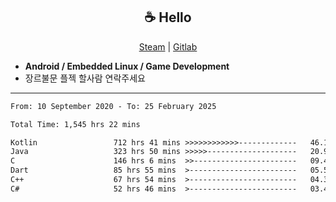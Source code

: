 <h2 align="center"> ☕ Hello </h2>

<p align="center">
  <a href="https://steamcommunity.com/id/Niforances/">Steam</a> |
  <a href="https://gitlab.com/niforances">Gitlab</a>
</p>

 - **Android / Embedded Linux / Game Development**
 - 장르불문 플젝 할사람 연락주세요

------

<!--START_SECTION:waka-->

```txt
From: 10 September 2020 - To: 25 February 2025

Total Time: 1,545 hrs 22 mins

Kotlin                 712 hrs 41 mins >>>>>>>>>>>>-------------   46.12 %
Java                   323 hrs 50 mins >>>>>--------------------   20.96 %
C                      146 hrs 6 mins  >>-----------------------   09.45 %
Dart                   85 hrs 55 mins  >------------------------   05.56 %
C++                    67 hrs 54 mins  >------------------------   04.39 %
C#                     52 hrs 46 mins  >------------------------   03.41 %
```

<!--END_SECTION:waka-->
